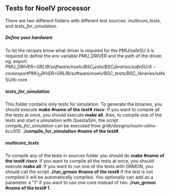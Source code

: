 ## Tests for NoelV processor

There are two different folders with different test sources: *multicore_tests*, and *tests_for_simulation*.

##### Define your hardware
To let the recipes know what driver is required for the PMU/safeSU it is
required to define the env variable PMU_DRIVER and the path of the driver.
eg: 
    export PMU_DRIVER=$GRLIB/software/noelv/BSC_tests/BSC_libraries/safeSU/4-core
    export PMU_DRIVER=$GRLIB/software/noelv/BSC_tests/BSC_libraries/safeSU/6-core
##### tests_for_simulation

This folder contains only tests for simulation. To generate the binaries, you should execute **make #name of the test#.riscv**. If you want to compile all the tests at once, you should execute **make all**. Also, to compile one of the tests and start a simulation with QuestaSim, the script *compile_for_simulation* can be executed from *grlib/designs/noelv-xilinx-kcu105:* **./compile_for_simulation #name of the test#**.

##### multicore_tests

To compile any of the tests in sources folder you should do **make #name of the test#.riscv**. If you want to compile all the tests at once, you should execute **make all**. If you want to run one of the tests with GRMON, you should call the script **./run_grmon #name of the test#** if the test is not compiled it will be automatically compiled. You optionally can add as a parameter a "1" if you want to use one core instead of two **./run_grmon #name of the test# 1**.

